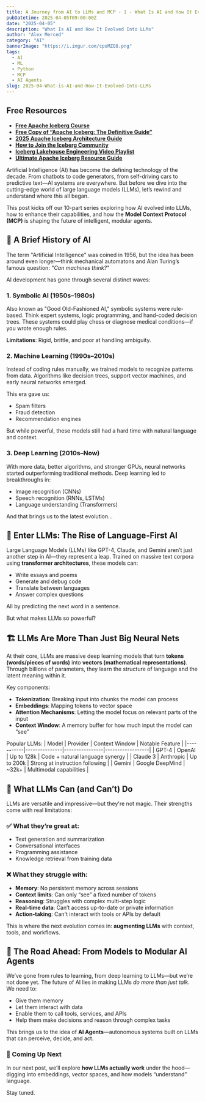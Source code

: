 ```yaml
---
title: A Journey from AI to LLMs and MCP - 1 - What Is AI and How It Evolved Into LLMs
pubDatetime: 2025-04-05T09:00:00Z
date: "2025-04-05"
description: "What Is AI and How It Evolved Into LLMs"
author: "Alex Merced"
category: "AI"
bannerImage: "https://i.imgur.com/cpoMZQ8.png"
tags:
  - AI
  - ML
  - Python
  - MCP
  - AI Agents
slug: 2025-04-What-is-AI-and-How-It-Evolved-Into-LLMs
---
```


## Free Resources  
- **[Free Apache Iceberg Course](https://hello.dremio.com/webcast-an-apache-iceberg-lakehouse-crash-course-reg.html?utm_source=ev_external_blog&utm_medium=influencer&utm_campaign=AItoLLMS&utm_content=alexmerced&utm_term=external_blog)**  
- **[Free Copy of “Apache Iceberg: The Definitive Guide”](https://hello.dremio.com/wp-apache-iceberg-the-definitive-guide-reg.html?utm_source=ev_external_blog&utm_medium=influencer&utm_campaign=AItoLLMS&utm_content=alexmerced&utm_term=external_blog)**  
- **[2025 Apache Iceberg Architecture Guide](https://medium.com/data-engineering-with-dremio/2025-guide-to-architecting-an-iceberg-lakehouse-9b19ed42c9de)**  
- **[How to Join the Iceberg Community](https://medium.alexmerced.blog/guide-to-finding-apache-iceberg-events-near-you-and-being-part-of-the-greater-iceberg-community-0c38ae785ddb)**  
- **[Iceberg Lakehouse Engineering Video Playlist](https://youtube.com/playlist?list=PLsLAVBjQJO0p0Yq1fLkoHvt2lEJj5pcYe&si=WTSnqjXZv6Glkc3y)**  
- **[Ultimate Apache Iceberg Resource Guide](https://medium.com/data-engineering-with-dremio/ultimate-directory-of-apache-iceberg-resources-e3e02efac62e)** 

Artificial Intelligence (AI) has become the defining technology of the decade. From chatbots to code generators, from self-driving cars to predictive text—AI systems are everywhere. But before we dive into the cutting-edge world of large language models (LLMs), let’s rewind and understand where this all began.

This post kicks off our 10-part series exploring how AI evolved into LLMs, how to enhance their capabilities, and how the **Model Context Protocol (MCP)** is shaping the future of intelligent, modular agents.

## 🧠 A Brief History of AI

The term "Artificial Intelligence" was coined in 1956, but the idea has been around even longer—think mechanical automatons and Alan Turing’s famous question: *"Can machines think?"*

AI development has gone through several distinct waves:

### 1. **Symbolic AI (1950s–1980s)**
Also known as "Good Old-Fashioned AI," symbolic systems were rule-based. Think expert systems, logic programming, and hand-coded decision trees. These systems could play chess or diagnose medical conditions—if you wrote enough rules.

**Limitations**: Rigid, brittle, and poor at handling ambiguity.

### 2. **Machine Learning (1990s–2010s)**
Instead of coding rules manually, we trained models to recognize patterns from data. Algorithms like decision trees, support vector machines, and early neural networks emerged.

This era gave us:
- Spam filters
- Fraud detection
- Recommendation engines

But while powerful, these models still had a hard time with natural language and context.

### 3. **Deep Learning (2010s–Now)**
With more data, better algorithms, and stronger GPUs, neural networks started outperforming traditional methods. Deep learning led to breakthroughs in:
- Image recognition (CNNs)
- Speech recognition (RNNs, LSTMs)
- Language understanding (Transformers)

And that brings us to the latest evolution...

## 🧬 Enter LLMs: The Rise of Language-First AI

Large Language Models (LLMs) like GPT-4, Claude, and Gemini aren’t just another step in AI—they represent a leap. Trained on massive text corpora using **transformer architectures**, these models can:
- Write essays and poems
- Generate and debug code
- Translate between languages
- Answer complex questions

All by predicting the next word in a sentence.

But what makes LLMs so powerful?

## 🏗️ LLMs Are More Than Just Big Neural Nets

At their core, LLMs are massive deep learning models that turn **tokens (words/pieces of words)** into **vectors (mathematical representations)**. Through billions of parameters, they learn the structure of language and the latent meaning within it.

Key components:
- **Tokenization**: Breaking input into chunks the model can process
- **Embeddings**: Mapping tokens to vector space
- **Attention Mechanisms**: Letting the model focus on relevant parts of the input
- **Context Window**: A memory buffer for how much input the model can “see”

Popular LLMs:
| Model     | Provider      | Context Window | Notable Feature |
|-----------|---------------|----------------|------------------|
| GPT-4     | OpenAI        | Up to 128k     | Code + natural language synergy |
| Claude 3  | Anthropic     | Up to 200k     | Strong at instruction following |
| Gemini    | Google DeepMind | ~32k+       | Multimodal capabilities |

## 🧩 What LLMs Can (and Can’t) Do

LLMs are versatile and impressive—but they're not magic. Their strengths come with real limitations:

### ✅ What they’re great at:
- Text generation and summarization
- Conversational interfaces
- Programming assistance
- Knowledge retrieval from training data

### ❌ What they struggle with:
- **Memory**: No persistent memory across sessions
- **Context limits**: Can only “see” a fixed number of tokens
- **Reasoning**: Struggles with complex multi-step logic
- **Real-time data**: Can’t access up-to-date or private information
- **Action-taking**: Can't interact with tools or APIs by default

This is where the next evolution comes in: **augmenting LLMs** with context, tools, and workflows.

## 🔮 The Road Ahead: From Models to Modular AI Agents

We’ve gone from rules to learning, from deep learning to LLMs—but we’re not done yet. The future of AI lies in making LLMs *do more than just talk*. We need to:

- Give them memory
- Let them interact with data
- Enable them to call tools, services, and APIs
- Help them make decisions and reason through complex tasks

This brings us to the idea of **AI Agents**—autonomous systems built on LLMs that can perceive, decide, and act.

### 🧭 Coming Up Next

In our next post, we’ll explore **how LLMs actually work** under the hood—digging into embeddings, vector spaces, and how models “understand” language.

Stay tuned.
